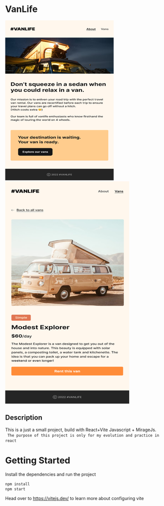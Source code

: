  # VanLife
<div>
<img width="348px" height="513px" src="https://github.com/JotaP07/VanLife/blob/main/about-page.png" />
<img width="398px" height="713px" src="https://github.com/JotaP07/VanLife/blob/main/product-detail.png" />
</div>

## Description 
This is a just a small project, build with React+Vite Javascript + MirageJs.
<br/>
 ``` The purpose of this project is only for my evolution and practice in react```

# Getting Started
Install the dependencies and run the project
```
npm install
npm start
```

Head over to https://vitejs.dev/ to learn more about configuring vite


